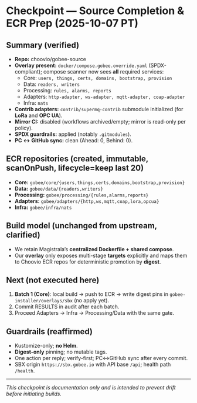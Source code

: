 # Checkpoint — Source Completion & ECR Prep (2025-10-07 PT)

## Summary (verified)
- **Repo:** choovio/gobee-source
- **Overlay present:** `docker/compose.gobee.override.yaml` (SPDX-compliant); compose scanner now sees **all** required services:  
  - Core: `users, things, certs, domains, bootstrap, provision`  
  - Data: `readers, writers`  
  - Processing: `rules, alarms, reports`  
  - Adapters: `http-adapter, ws-adapter, mqtt-adapter, coap-adapter`  
  - Infra: `nats`
- **Contrib adapters:** `contrib/supermq-contrib` submodule initialized (for **LoRa** and **OPC UA**).  
- **Mirror CI:** disabled (workflows archived/empty; mirror is read-only per policy).  
- **SPDX guardrails:** applied (notably `.gitmodules`).  
- **PC ↔ GitHub sync:** clean (Ahead: 0, Behind: 0).

## ECR repositories (created, immutable, scanOnPush, lifecycle=keep last 20)
- **Core:** `gobee/core/{users,things,certs,domains,bootstrap,provision}`
- **Data:** `gobee/data/{readers,writers}`
- **Processing:** `gobee/processing/{rules,alarms,reports}`
- **Adapters:** `gobee/adapters/{http,ws,mqtt,coap,lora,opcua}`
- **Infra:** `gobee/infra/nats`

## Build model (unchanged from upstream, clarified)
- We retain Magistrala’s **centralized Dockerfile + shared compose**.
- Our **overlay** only exposes multi-stage **targets** explicitly and maps them to Choovio ECR repos for deterministic promotion by **digest**.

## Next (not executed here)
1) **Batch 1 (Core)**: local build → push to ECR → write digest pins in `gobee-installer/overlays/sbx` (no apply yet).  
2) Commit RESULTS in audit after each batch.  
3) Proceed Adapters → Infra → Processing/Data with the same gate.

## Guardrails (reaffirmed)
- Kustomize-only; **no Helm**.  
- **Digest-only** pinning; no mutable tags.  
- One action per reply; verify-first; PC↔GitHub sync after every commit.  
- SBX origin `https://sbx.gobee.io` with API base `/api`; health path `/health`.

---

_This checkpoint is documentation only and is intended to prevent drift before initiating builds._
